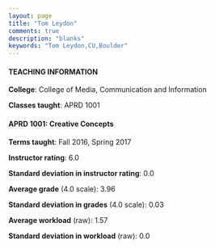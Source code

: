 ```yaml
---
layout: page
title: "Tom Leydon" 
comments: true
description: "blanks"
keywords: "Tom Leydon,CU,Boulder"
---
```

<head>
<script src="https://ajax.googleapis.com/ajax/libs/jquery/2.1.3/jquery.min.js"></script>
<script src="https://dl.dropboxusercontent.com/s/pc42nxpaw1ea4o9/highcharts.js?dl=0"></script>
<!-- <script src="../assets/js/highcharts.js"></script> -->
<style type="text/css">@font-face {
	font-family: "Bebas Neue";
	src: url(https://www.filehosting.org/file/details/544349/BebasNeue Regular.otf) format("opentype");
	}
	h1.Bebas { 
		font-family: "Bebas Neue", Verdana, Tahoma;
	}
</style>
</head>
	   
#### TEACHING INFORMATION

**College**: College of Media, Communication and Information

**Classes taught**: APRD 1001

#### APRD 1001: Creative Concepts

**Terms taught**: Fall 2016, Spring 2017

**Instructor rating**: 6.0

**Standard deviation in instructor rating**: 0.0

**Average grade** (4.0 scale): 3.96

**Standard deviation in grades** (4.0 scale): 0.03

**Average workload** (raw): 1.57

**Standard deviation in workload** (raw): 0.0

